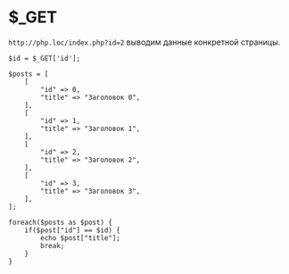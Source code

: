 # $_GET
`http://php.loc/index.php?id=2` выводим данные конкретной страницы.

    $id = $_GET['id'];

    $posts = [
        [
            "id" => 0,
            "title" => "Заголовок 0",
        ],
        [
            "id" => 1,
            "title" => "Заголовок 1",
        ],
        [
            "id" => 2,
            "title" => "Заголовок 2",
        ],
        [
            "id" => 3,
            "title" => "Заголовок 3",
        ],
    ];

    foreach($posts as $post) {
        if($post["id"] == $id) {
            echo $post["title"];
            break;
        }
    }
